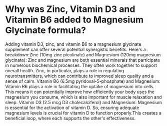 # Why was Zinc, Vitamin D3 and Vitamin B6 added to Magnesium Glycinate formula?

Adding vitamin D3, zinc, and vitamin B6 to a magnesium glycinate supplement can offer several potential synergistic benefits. Here's a breakdown:Zinc (10mg zinc picolinate) and Magnesium (120mg magnesium glycinate): Zinc and magnesium are both essential minerals that participate in numerous biochemical processes. They often work together to support overall health. Zinc, in particular, plays a role in regulating neurotransmitters, which can contribute to improved sleep quality and a sense of calm. Vitamin B6 (6.5mg pyridoxal-5-phosphate) and Magnesium: Vitamin B6 plays a role in facilitating the uptake of magnesium into cells. This means it can potentially improve how efficiently your body uses the magnesium you consume, which is also important for muscle relaxation and sleep. Vitamin D3 (2.5 mcg D3 cholecalciferol) and Magnesium: Magnesium is essential for the activation of vitamin D. So, ensuring adequate magnesium levels is crucial for vitamin D to function properly.This creates a beneficial loop, where each supports the other's effectiveness.